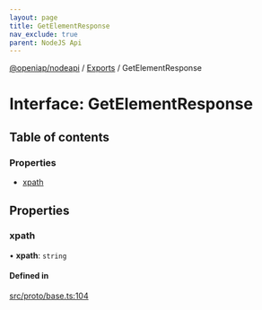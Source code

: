 ```yaml
---
layout: page
title: GetElementResponse
nav_exclude: true
parent: NodeJS Api
---
```

[@openiap/nodeapi](../README.html) / [Exports](../modules.html) / GetElementResponse

# Interface: GetElementResponse

## Table of contents

### Properties

- [xpath](GetElementResponse.html#xpath)

## Properties

### xpath

• **xpath**: `string`

#### Defined in

[src/proto/base.ts:104](https://github.com/openiap/nodeapi/blob/a6b5438/src/proto/base.ts#L104)
